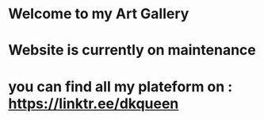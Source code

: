 # Welcome to my Art Gallery
# Website is currently on maintenance 
# you can find all my plateform on : https://linktr.ee/dkqueen 
